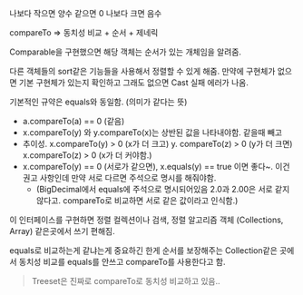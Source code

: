 나보다 작으면 양수
같으면 0
나보다 크면 음수


compareTo => 동치성 비교 + 순서 + 제네릭

Comparable을 구현했으면 해당 객체는 순서가 있는 개체임을 알려줌.

다른 객체들의 sort같은 기능들을 사용해서 정렬할 수 있게 해줌.
만약에 구현체가 없으면 기본 구현체가 있는지 확인하고 그래도 없으면 Cast 실패 에러가 나옴.

기본적인 규약은 equals와 동일함. (의미가 같다는 뜻)

- a.compareTo(a) == 0 (같음)
- x.compareTo(y) 와 y.compareTo(x)는 상반된 값을 나타내야함. 같을때 빼고
- 추이성. x.compareTo(y) > 0 (x가 더 크고) y. compareTo(z) > 0 (y가 더 크면) x.compareTo(z) > 0 (x가 더 커야함.)
- x.compareTo(y) == 0 (서로가 같으면), x.equals(y) == true 이면 좋다~. 이건 권고 사항인데 만약 서로 다르면 주석으로 명시를 해줘야함. 
	- (BigDecimal에서 equals에 주석으로 명시되어있음 2.0과 2.00은 서로 같지 않다고. compareTo로 비교하면 서로 같은 값이라고 인식함.)

이 인터페이스를 구현하면 정렬 컬렉션이나 검색, 정렬 알고리즘 객체 (Collections, Array) 같은곳에서 쓰기 편해짐.

equals로 비교하는게 같냐는게 중요하긴 한게 순서를 보장해주는 Collection같은 곳에서 동치성 비교를 equals를 안쓰고 compareTo를 사용한다고 함.
> Treeset은 진짜로 compareTo로 동치성 비교하고 있음..



